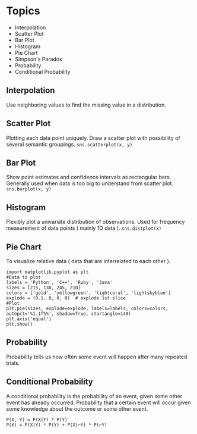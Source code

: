# Topics 
* Interpolation
* Scatter Plot
* Bar Plot
* Histogram
* Pie Chart
* Simpson's Paradox
* Probability
* Conditional Probability
## Interpolation 
Use neighboring values to find the missing value in a distribution.
## Scatter Plot 
Plotting each data point uniquely.
Draw a scatter plot with possibility of several semantic groupings.
`sns.scatterplot(x, y)`
## Bar Plot 
Show point estimates and confidence intervals as rectangular bars.
Generally used when data is too big to understand from scatter plot.
`sns.barplot(x, y)`
## Histogram 
Flexibly plot a univariate distribution of observations.
Used for frequency measurement of data points ( mainly 1D data ).
`sns.distplot(x)`
## Pie Chart 
To visualize relative data ( data that are interrelated to each other ).

    import matplotlib.pyplot as plt
    #Data to plot
    labels = 'Python', 'C++', 'Ruby', 'Java'
    sizes = [215, 130, 245, 210]
    colors = ['gold', 'yellowgreen', 'lightcoral', 'lightskyblue']
    explode = (0.1, 0, 0, 0)  # explode 1st slice
    #Plot
    plt.pie(sizes, explode=explode, labels=labels, colors=colors,
    autopct='%1.1f%%', shadow=True, startangle=140)
    plt.axis('equal')
    plt.show()

## Probability
Probability tells us how often some event will happen after many repeated trials.
## Conditional Probability
A conditional probability is the probability of an event, given some other event has already occurred. Probability that a certain event will occur given some knowledge about the outcome or some other event.

    P(X, Y) = P(X|Y) * P(Y)
    P(X) = P(X|Y) * P(Y) + P(X|⌐Y) * P(⌐Y)

<!--stackedit_data:
eyJoaXN0b3J5IjpbLTgxNTEwODQ3LC0xNDA3ODUxMjg5LC0xMz
YyOTE0OTkwXX0=
-->